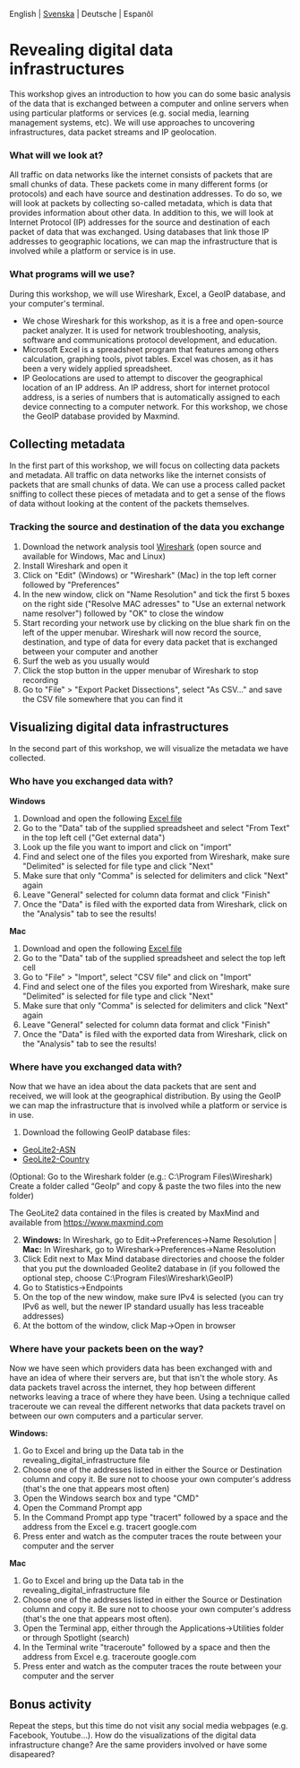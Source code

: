 English | [Svenska](/sv.md) | Deutsche | Espanõl

# Revealing digital data infrastructures
This workshop gives an introduction to how you can do some basic analysis of the data that is exchanged between a computer and online servers when using particular platforms or services (e.g. social media, learning management systems, etc). We will use approaches to uncovering infrastructures, data packet streams and IP geolocation.

### What will we look at?
All traffic on data networks like the internet consists of packets that are small chunks of data. These packets come in many different forms (or protocols) and each have source and destination addresses. To do so, we will look at packets by collecting so-called metadata, which is data that provides information about other data.
In addition to this, we will look at Internet Protocol (IP) addresses for the source and destination of each packet of data that was exchanged. Using databases that link those IP addresses to geographic locations, we can map the infrastructure that is involved while a platform or service is in use.

### What programs will we use?
During this workshop, we will use Wireshark, Excel, a GeoIP database, and your computer's terminal. 
- We chose Wireshark for this workshop, as it is a free and open-source packet analyzer. It is used for network troubleshooting, analysis, software and communications protocol development, and education.
- Microsoft Excel is a spreadsheet program that features among others calculation, graphing tools, pivot tables. Excel was chosen, as it has been a very widely applied spreadsheet. 
- IP Geolocations are used to attempt to discover the geographical location of an IP address. An IP address, short for internet protocol address, is a series of numbers that is automatically assigned to each device connecting to a computer network. For this workshop, we chose the GeoIP database provided by Maxmind.

## Collecting metadata
In the first part of this workshop, we will focus on collecting data packets and metadata. 
All traffic on data networks like the internet consists of packets that are small chunks of data. We can use a process called packet sniffing to collect these pieces of metadata and to get a sense of the flows of data without looking at the content of the packets themselves.

### Tracking the source and destination of the data you exchange
1. Download the network analysis tool [Wireshark](https://www.wireshark.org) (open source and available for Windows, Mac and Linux)
2. Install Wireshark and open it
3. Click on "Edit" (Windows) or "Wireshark" (Mac) in the top left corner followed by "Preferences"
4. In the new window, click on "Name Resolution" and tick the first 5 boxes on the right side ("Resolve MAC adresses" to "Use an external network name resolver") followed by "OK" to close the window
5. Start recording your network use by clicking on the blue shark fin on the left of the upper menubar. Wireshark will now record the source, destination, and type of data for every data packet that is exchanged between your computer and another
6. Surf the web as you usually would
7. Click the stop button in the upper menubar of Wireshark to stop recording
8. Go to "File" > "Export Packet Dissections", select "As CSV..." and save the CSV file somewhere that you can find it

## Visualizing digital data infrastructures
In the second part of this workshop, we will visualize the metadata we have collected.

### Who have you exchanged data with?
**Windows**
1. Download and open the following <a href="/revealing_digital_infrastructure201103.xlsx" download="download">Excel file</a>
2. Go to the "Data" tab of the supplied spreadsheet and select "From Text" in the top left cell ("Get external data") 
3. Look up the file you want to import and click on "import"
4. Find and select one of the files you exported from Wireshark, make sure "Delimited" is selected for file type and click "Next"
5. Make sure that only "Comma" is selected for delimiters and click "Next" again
6. Leave "General" selected for column data format and click "Finish"
7. Once the "Data" is filed with the exported data from Wireshark, click on the "Analysis" tab to see the results!

**Mac**
1. Download and open the following <a href="/revealing_digital_infrastructure201103.xlsx" download="download">Excel file</a>
2. Go to the "Data" tab of the supplied spreadsheet and select the top left cell
3. Go to "File"  > "Import", select "CSV file" and click on "Import"
4. Find and select one of the files you exported from Wireshark, make sure "Delimited" is selected for file type and click "Next"
5. Make sure that only "Comma" is selected for delimiters and click "Next" again
6. Leave "General" selected for column data format and click "Finish"
7. Once the "Data" is filed with the exported data from Wireshark, click on the "Analysis" tab to see the results!

### Where have you exchanged data with?
Now that we have an idea about the data packets that are sent and received, we will look at the geographical distribution. By using the GeoIP we can map the infrastructure that is involved while a platform or service is in use.

1.	Download the following GeoIP database files: 
-  <a href="/GeoLite2-ASN.mmdb" download="download">GeoLite2-ASN</a>
-  <a href="/GeoLite2-Country.mmdb" download="download">GeoLite2-Country</a>

(Optional: Go to the Wireshark folder (e.g.: C:\Program Files\Wireshark) Create a folder called “GeoIp” and copy & paste the two files into the new folder)

The GeoLite2 data contained in the files is created by MaxMind and available from <a href="https://www.maxmind.com">https://www.maxmind.com</a>

2.	**Windows:** In Wireshark, go to Edit→Preferences→Name Resolution | **Mac:** In Wireshark, go to Wireshark→Preferences→Name Resolution
3.	Click Edit next to Max Mind database directories and choose the folder that you put the downloaded Geolite2 database in (if you followed the optional step, choose C:\Program Files\Wireshark\GeoIP) 
4.	Go to Statistics→Endpoints  
5.	On the top of the new window, make sure IPv4 is selected (you can try IPv6 as well, but the newer IP standard usually has less traceable addresses)  
6.	At the bottom of the window, click Map→Open in browser

### Where have your packets been on the way?
Now we have seen which providers data has been exchanged with and have an idea of where their servers are, but that isn't the whole story. As data packets travel across the internet, they hop between different networks leaving a trace of where they have been. Using a technique called traceroute we can reveal the different networks that data packets travel on between our own computers and a particular server.

**Windows:**
1. Go to Excel and bring up the Data tab in the revealing_digital_infrastructure file
2. Choose one of the addresses listed in either the Source or Destination column and copy it. Be sure not to choose your own computer's address (that's the one that appears most often)
3. Open the Windows search box and type "CMD"
4. Open the Command Prompt app
5. In the Command Prompt app type "tracert" followed by a space and the address from the Excel e.g. tracert google.com
6. Press enter and watch as the computer traces the route between your computer and the server

**Mac**
1. Go to Excel and bring up the Data tab in the revealing_digital_infrastructure file
2. Choose one of the addresses listed in either the Source or Destination column and copy it. Be sure not to choose your own computer's address (that's the one that appears most often).
3. Open the Terminal app, either through the Applications→Utilities folder or through Spotlight (search)
4. In the Terminal write "traceroute" followed by a space and then the address from Excel e.g. traceroute google.com
5. Press enter and watch as the computer traces the route between your computer and the server

## Bonus activity
Repeat the steps, but this time do not visit any social media webpages (e.g. Facebook, Youtube…). How do the visualizations of the digital data infrastructure change? Are the same providers involved or have some disapeared?

